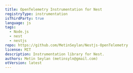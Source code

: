 ```yaml
---
title: OpenTelemetry Instrumentation for Nest
registryType: instrumentation
isThirdParty: true
language: js
tags:
  - Node.js
  - nest
  - nestjs
repo: https://github.com/MetinSeylan/Nestjs-OpenTelemetry
license: MIT
description: Instrumentation library for Nest.
authors: Metin Seylan (metinsyln@gmail.com)
otVersion: latest
---
```

